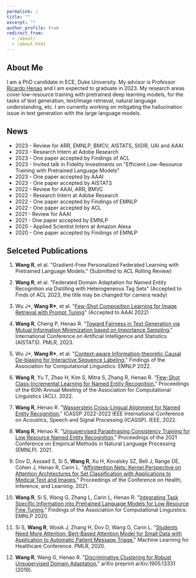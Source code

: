 ```yaml
---
permalink: /
title: ""
excerpt: ""
author_profile: true
redirect_from: 
  - /about/
  - /about.html
---
```


<!---
<p align="center">
  <img src="https://github.com/peterbhase/peterbhase.github.io/blob/master/images/s2.jpg?raw=True" alt="Photo" style="width: 300px;"/> 
</p>
-->

## About Me

I am a PhD candidate in ECE, Duke University. My advisor is Professor [Ricardo Henao](https://ece.duke.edu/faculty/ricardo-henao) and I am expected to graduate in 2023. My research areas cover low-resource training with pretrained deep learning models, for the tasks of text generation, text/image retrieval, natural language understanding, etc. I am currently working on mitigating the hallucination issue in text generation with the large language models.



## News
* 2023 - Review for ARR, EMNLP, BMCV, AISTATS, SIGIR, UAI and AAAI
* 2023 - Research Intern at Adobe Research
* 2023 - One paper accepted by Findings of ACL
* 2023 - Invited talk in Fidelity Investments on "Efficient Low-Resource Training with Pretrained Language Models"
* 2023 - One paper accepted by AAAI
* 2023 - One paper accepted by AISTATS
* 2022 - Review for AAAI, ARR, BMVC
* 2022 - Research Intern at Adobe Research
* 2022 - One paper accepted by Findings of EMNLP
* 2022 - One paper accepted by ACL
* 2021 - Review for AAAI
* 2021 - One paper accepted by EMNLP
* 2020 - Applied Scientist Intern at Amazon Alexa
* 2020 - One paper accepted by Findings of EMNLP

## Selceted Publications

1. **Wang R**, et al. "Gradient-Free Personalized Federated Learning with Pretrained Language Models." (Submitted to ACL Rolling Review)

2. **Wang R**, et al. "Federated Domain Adaptation for Named Entity Recognition via Distilling with Heterogeneous Tag Sets" (Accepted to Finds of ACL 2023, the title may be changed for camera ready)

3. Wu J\*, **Wang R\***, et al. "[Few-Shot Composition Learning for Image Retrieval with Prompt Tuning](https://github.com/RayWangWR/Compositional-Image-Retrieval)" (Accepted to AAAI 2022)

4. **Wang R**, Cheng P, Henao R. "[Toward Fairness in Text Generation via Mutual Information Minimization based on Importance Sampling.](https://github.com/RayWangWR/Fair-Text-Generation)" International Conference on Artificial Intelligence and Statistics (AISTATS). PMLR, 2023.

5. Wu J*, **Wang R\***, et al. "[Context-aware Information-theoretic Causal De-biasing for Interactive Sequence Labeling.](https://aclanthology.org/2022.findings-emnlp.251.pdf)" Findings of the Association for Computational Linguistics: EMNLP 2022.

6. **Wang R**, Yu T, Zhao H, Kim S, Mitra S, Zhang R, Henao R.  "[Few-Shot Class-Incremental Learning for Named Entity Recognition.](https://aclanthology.org/2022.acl-long.43/)" Proceedings of the 60th Annual Meeting of the Association for Computational Linguistics (ACL). 2022.

7. **Wang R**, Henao R. "[Wasserstein Cross-Lingual Alignment for Named Entity Recognition.](https://ieeexplore.ieee.org/abstract/document/9746120)" ICASSP 2022-2022 IEEE International Conference on Acoustics, Speech and Signal Processing (ICASSP). IEEE, 2022.

8. **Wang R**, Henao R. "[Unsupervised Paraphrasing Consistency Training for Low Resource Named Entity Recognition.](https://aclanthology.org/2021.emnlp-main.430/)" Proceedings of the 2021 Conference on Empirical Methods in Natural Language Processing (EMNLP). 2021.

9. Dov D, Assaad S, Si S, **Wang R**, Xu H, Kovalsky SZ, Bell J, Range DE, Cohen J, Henao R, Carin L. "[Affinitention Nets: Kernel Perspective on Attention Architectures for Set Classification with Applications to Medical Text and Images.](https://dl.acm.org/doi/abs/10.1145/3450439.3451856)" Proceedings of the Conference on Health, Inference, and Learning. 2021.

10. **Wang R**, Si S, Wang G, Zhang L, Carin L, Henao R. "[Integrating Task Specific Information into Pretrained Language Models for Low Resource Fine Tuning.](https://github.com/RayWangWR/BERT_label_embedding)" Findings of the Association for Computational Linguistics: EMNLP 2020.

11. Si S, **Wang R**, Wosik J, Zhang H, Dov D, Wang G, Carin L. "[Students Need More Attention: Bert-Based Attention Model for Small Data with Application to Automatic Patient Message Triage.](http://proceedings.mlr.press/v126/si20a.html)" Machine Learning for Healthcare Conference. PMLR, 2020.

12. **Wang R**, Wang G, Henao R. "[Discriminative Clustering for Robust Unsupervised Domain Adaptation.](https://arxiv.org/abs/1905.13331)" arXiv preprint arXiv:1905.13331 (2019).



